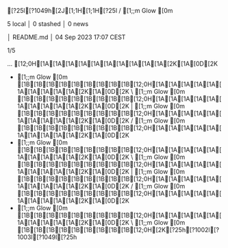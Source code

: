 [?25l[?1049h[2J[1;1H[1;1H[?25l
 / [1;;m Glow [0m
 
   5 local │ 0 stashed │ 0 news
 
 │ README.md
 │ 04 Sep 2023 17:07 CEST
 
   1/5
 
   …
[12;0H[1A[1A[1A[1A[1A[1A[1A[1A[1A[1A[2K[1A[0D[2K
 - [1;;m Glow [0m
[1B[1B[1B[1B[1B[1B[1B[1B[1B[12;0H[1A[1A[1A[1A[1A[1A[1A[1A[1A[1A[2K[1A[0D[2K
 \ [1;;m Glow [0m
[1B[1B[1B[1B[1B[1B[1B[1B[1B[12;0H[1A[1A[1A[1A[1A[1A[1A[1A[1A[1A[2K[1A[0D[2K
 | [1;;m Glow [0m
[1B[1B[1B[1B[1B[1B[1B[1B[1B[12;0H[1A[1A[1A[1A[1A[1A[1A[1A[1A[1A[2K[1A[0D[2K
 / [1;;m Glow [0m
[1B[1B[1B[1B[1B[1B[1B[1B[1B[12;0H[1A[1A[1A[1A[1A[1A[1A[1A[1A[1A[2K[1A[0D[2K
 - [1;;m Glow [0m
[1B[1B[1B[1B[1B[1B[1B[1B[1B[12;0H[1A[1A[1A[1A[1A[1A[1A[1A[1A[1A[2K[1A[0D[2K
 \ [1;;m Glow [0m
[1B[1B[1B[1B[1B[1B[1B[1B[1B[12;0H[1A[1A[1A[1A[1A[1A[1A[1A[1A[1A[2K[1A[0D[2K
 | [1;;m Glow [0m
[1B[1B[1B[1B[1B[1B[1B[1B[1B[12;0H[1A[1A[1A[1A[1A[1A[1A[1A[1A[1A[2K[1A[0D[2K
 / [1;;m Glow [0m
[1B[1B[1B[1B[1B[1B[1B[1B[1B[12;0H[1A[1A[1A[1A[1A[1A[1A[1A[1A[1A[2K[1A[0D[2K
 - [1;;m Glow [0m
[1B[1B[1B[1B[1B[1B[1B[1B[1B[12;0H[1A[1A[1A[1A[1A[1A[1A[1A[1A[1A[2K[1A[0D[2K
 \ [1;;m Glow [0m
[1B[1B[1B[1B[1B[1B[1B[1B[1B[12;0H[2K[?25h[?1002l[?1003l[?1049l[?25h